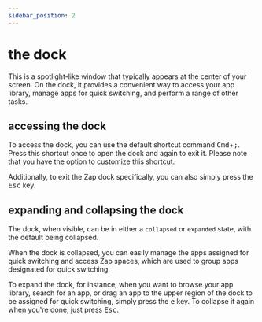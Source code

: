 ```yaml
---
sidebar_position: 2
---
```


# the dock

This is a spotlight-like window that typically appears at the center of your screen. On the dock, it provides a convenient way to access your app library, manage apps for quick switching, and perform a range of other tasks.

## accessing the dock

To access the dock, you can use the default shortcut command <kbd>Cmd</kbd>+<kbd>;</kbd>. Press this shortcut once to open the dock and again to exit it. Please note that you have the option to customize this shortcut.

Additionally, to exit the Zap dock specifically, you can also simply press the <kbd>Esc</kbd> key.

## expanding and collapsing the dock

The dock, when visible, can be in either a `collapsed` or `expanded` state, with the default being collapsed.

When the dock is collapsed, you can easily manage the apps assigned for quick switching and access Zap spaces, which are used to group apps designated for quick switching.

To expand the dock, for instance, when you want to browse your app library, search for an app, or drag an app to the upper region of the dock to be assigned for quick switching, simply press the <kbd>e</kbd> key. To collapse it again when you're done, just press <kbd>Esc</kbd>.
